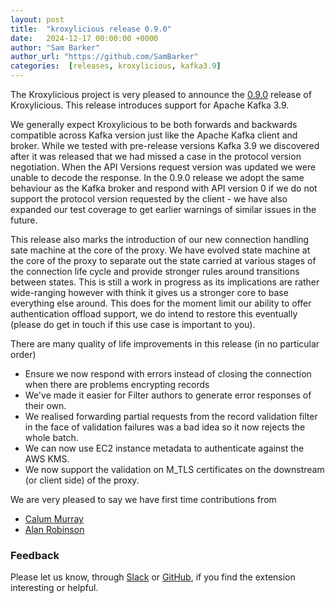 ```yaml
---
layout: post
title:  "kroxylicious release 0.9.0"
date:   2024-12-17 00:00:00 +0000
author: "Sam Barker"
author_url: "https://github.com/SamBarker"
categories:  [releases, kroxylicious, kafka3.9]
---
```


The Kroxylicious project is very pleased to announce the [0.9.0](https://github.com/kroxylicious/kroxylicious/releases/tag/v0.9.0) release of Kroxylicious. This release introduces support for Apache Kafka 3.9. 

We generally expect Kroxylicious to be both forwards and backwards compatible across Kafka version just like the Apache Kafka client and broker. While we tested with pre-release versions Kafka 3.9 we discovered after it was released that we had missed a case in the protocol version negotiation. When the API Versions request version was updated we were unable to decode the response. In the 0.9.0 release we adopt the same behaviour as the Kafka broker and respond with API version 0 if we do not support the protocol version requested by the client - we have also expanded our test coverage to get earlier warnings of similar issues in the future. 

This release also marks the introduction of our new connection handling sate machine at the core of the proxy. We have evolved state machine at the core of the proxy to separate out the state carried at various stages of the connection life cycle and provide stronger rules around transitions between states. This is still a work in progress as its implications are rather wide-ranging however with think it gives us a stronger core to base everything else around. This does for the moment limit our ability to offer authentication offload support, we do intend to restore this eventually (please do get in touch if this use case is important to you).

There are many quality of life improvements in this release (in no particular order)

- Ensure we now respond with errors instead of closing the connection when there are problems encrypting records 
- We've made it easier for Filter authors to generate error responses of their own.
- We realised forwarding partial requests from the record validation filter in the face of validation failures was a bad idea so it now rejects the whole batch.
- We can now use EC2 instance metadata to authenticate against the AWS KMS. 
- We now support the validation on M_TLS certificates on the downstream (or client side) of the proxy.

We are very pleased to say we have first time contributions from
- [Calum Murray](https://github.com/Cali0707)
- [Alan Robinson](https://github.com/alanrobinson-dwp)

### Feedback

Please let us know, through [Slack](https://kroxylicious.slack.com) or [GitHub](https://github.com/kroxylicious/kroxylicious-junit5-extension/issues), if you find the extension interesting or helpful.
